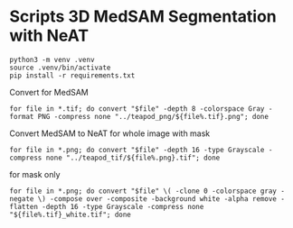 # Scripts 3D MedSAM Segmentation with NeAT

```
python3 -m venv .venv
source .venv/bin/activate
pip install -r requirements.txt
```


Convert for MedSAM
```
for file in *.tif; do convert "$file" -depth 8 -colorspace Gray -format PNG -compress none "../teapod_png/${file%.tif}.png"; done
```

Convert MedSAM to NeAT
for whole image with mask
```
for file in *.png; do convert "$file" -depth 16 -type Grayscale -compress none "../teapod_tif/${file%.png}.tif"; done
```

for mask only
```
for file in *.png; do convert "$file" \( -clone 0 -colorspace gray -negate \) -compose over -composite -background white -alpha remove -flatten -depth 16 -type Grayscale -compress none  "${file%.tif}_white.tif"; done
```